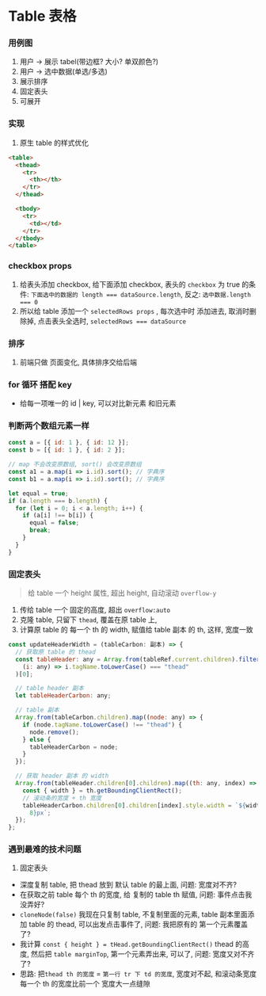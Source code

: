 # Table 表格

### 用例图

1. 用户 -> 展示 tabel(带边框? 大小? 单双颜色?)
2. 用户 -> 选中数据(单选/多选)
3. 展示排序
4. 固定表头
5. 可展开

### 实现

1. 原生 table 的样式优化

```html
<table>
  <thead>
    <tr>
      <th></th>
    </tr>
  </thead>

  <tbody>
    <tr>
      <td></td>
    </tr>
  </tbody>
</table>
```

### checkbox props

1. 给表头添加 checkbox, 给下面添加 checkbox, 表头的 `checkbox` 为 true 的条件: `下面选中的数据的 length === dataSource.length`, 反之: `选中数据.length === 0`
2. 所以给 table 添加一个 `selectedRows props` , 每次选中时 添加进去, 取消时删除掉, 点击表头全选时, `selectedRows === dataSource`

### 排序

1. 前端只做 页面变化, 具体排序交给后端

### for 循环 搭配 key

- 给每一项唯一的 id | key, 可以对比新元素 和旧元素

### 判断两个数组元素一样

```js
const a = [{ id: 1 }, { id: 12 }];
const b = [{ id: 1 }, { id: 2 }];

// map 不会改变原数组, sort() 会改变原数组
const a1 = a.map(i => i.id).sort(); // 字典序
const b1 = a.map(i => i.id).sort(); // 字典序

let equal = true;
if (a.length === b.length) {
  for (let i = 0; i < a.length; i++) {
    if (a[i] !== b[i]) {
      equal = false;
      break;
    }
  }
}
```

### 固定表头

> 给 table 一个 height 属性, 超出 height, 自动滚动 `overflow-y`

1. 传给 table 一个 固定的高度, 超出 `overflow:auto`
2. 克隆 table, 只留下 `thead`, 覆盖在原 table 上,
3. 计算原 table 的 每一个 th 的 width, 赋值给 table 副本 的 th, 这样, 宽度一致

```js
const updateHeaderWidth = (tableCarbon: 副本) => {
  // 获取原 table 的 thead
  const tableHeader: any = Array.from(tableRef.current.children).filter(
    (i: any) => i.tagName.toLowerCase() === "thead"
  )[0];

  // table header 副本
  let tableHeaderCarbon: any;

  // table 副本
  Array.from(tableCarbon.children).map((node: any) => {
    if (node.tagName.toLowerCase() !== "thead") {
      node.remove();
    } else {
      tableHeaderCarbon = node;
    }
  });

  // 获取 header 副本 的 width
  Array.from(tableHeader.children[0].children).map((th: any, index) => {
    const { width } = th.getBoundingClientRect();
    // 滚动条的宽度 + th 宽度
    tableHeaderCarbon.children[0].children[index].style.width = `${width +
      8}px`;
  });
};
```

### 遇到最难的技术问题

1. 固定表头

- 深度复制 table, 把 thead 放到 默认 table 的最上面, 问题: 宽度对不齐?
- 在获取之前 table 每个 th 的宽度, 给 复制的 table th 赋值, 问题: 事件点击我没弄好?
- `cloneNode(false)` 我现在只复制 table, 不复制里面的元素, table 副本里面添加 table 的 thead, 可以出发点击事件了, 问题: 我把原有的 第一个元素覆盖了?
- 我计算 `const { height } = tHead.getBoundingClientRect()` thead 的高度, 然后把 `table marginTop`, 第一个元素弄出来, 可以了, 问题: 宽度又对不齐了?
- 思路: 把`thead th 的宽度` = `第一行 tr 下 td 的宽度`, 宽度对不起, 和滚动条宽度每一个 th 的宽度比前一个 宽度大一点缝隙 
